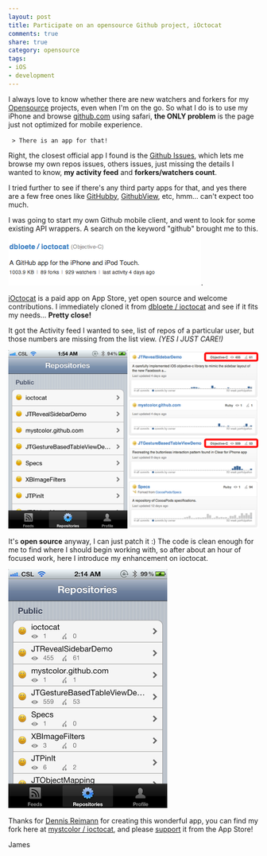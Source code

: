 ```yaml
---
layout: post
title: Participate on an opensource Github project, iOctocat
comments: true
share: true
category: opensource
tags:
- iOS
- development
---
```


I always love to know whether there are new watchers and forkers for my [Opensource][] projects, even when I'm on the go. So what I do is to use  my iPhone and browse [github.com][] using safari, __the ONLY problem__ is the page just not optimized for mobile experience.

` > There is an app for that!`

Right, the closest official app I found is the [Github Issues][], which lets me browse my own repos issues, others issues, just missing the details I wanted to know, __my activity feed__ and __forkers/watchers count__.

I tried further to see if there's any third party apps for that, and yes there are a few free ones like [GitHubby][], [GithubView][], etc, hmm... can't expect too much.

I was going to start my own Github mobile client, and went to look for some existing API wrappers. A search on the keyword "github" brought me to this. ![ioctocat](/images/2012-04-15-ioctocat-enhancement/github-screenshot.png). 

[iOctocat][1] is a paid app on App Store, yet open source and welcome contributions.  I immediately cloned it from [dbloete / ioctocat][] and see if it fits my needs... __Pretty close!__

It got the Activity feed I wanted to see, list of repos of a particular user, but those numbers are missing from the list view. _(YES I JUST CARE!)_

![numbers](/images/2012-04-15-ioctocat-enhancement/numbers.png)

It's __open source__ anyway, I can just patch it :) The code is clean enough for me to find where I should begin working with, so after about an hour of focused work, here I introduce my enhancement on ioctocat.

![enhanced](/images/2012-04-15-ioctocat-enhancement/ioctocat-enchanced.png)

Thanks for [Dennis Reimann] for creating this wonderful app, you can find my fork here at [mystcolor / ioctocat][], and please [support][1] it from the App Store!


James


[Opensource]:http://github.com/mystcolor
[github.com]:http://github.com
[Github Issues]:http://itunes.apple.com/hk/app/github-issues/id453833494?mt=8
[GitHubby]:http://itunes.apple.com/hk/app/githubby/id413672549?mt=8
[GithubView]:http://itunes.apple.com/hk/app/githubview/id441062536?mt=8
[1]:http://itunes.apple.com/hk/app/ioctocat/id310429782?mt=8
[dbloete / ioctocat]:https://github.com/dbloete/ioctocat
[Dennis Reimann]:http://twitter.com/dennisreimann
[mystcolor / ioctocat]:https://github.com/mystcolor/ioctocat

